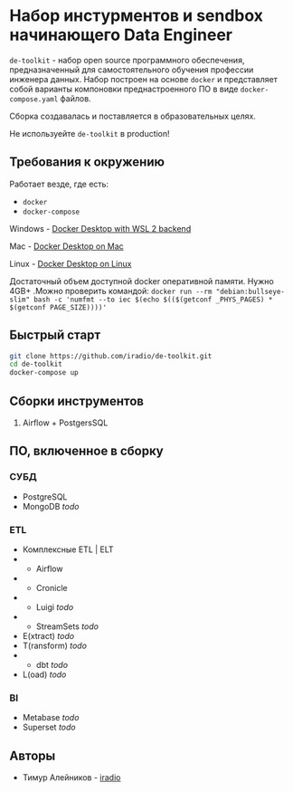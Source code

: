 # Набор инстурментов и sendbox начинающего Data Engineer
`de-toolkit` - набор open source программного обеспечения, предназначенный для самостоятельного обучения профессии инженера данных. Набор построен на основе `docker` и представляет собой варианты компоновки преднастроенного ПО в виде `docker-compose.yaml` файлов.

Сборка создавалась и поставляется в образовательных целях.

Не используейте `de-toolkit` в production!

## Требования к окружению
Работает везде, где есть:
- `docker`
- `docker-compose`

Windows - [Docker Desktop with WSL 2 backend](https://docs.docker.com/desktop/windows/wsl/)

Mac - [Docker Desktop on Mac](https://docs.docker.com/desktop/install/mac-install/)

Linux - [Docker Desktop on Linux](https://docs.docker.com/desktop/install/linux-install/)

Достаточный объем доступной docker оперативной памяти. Нужно 4GB+ .Можно проверить командой:
``` docker run --rm "debian:bullseye-slim" bash -c 'numfmt --to iec $(echo $(($(getconf _PHYS_PAGES) * $(getconf PAGE_SIZE))))' ```

## Быстрый старт
``` bash
git clone https://github.com/iradio/de-toolkit.git
cd de-toolkit
docker-compose up
```


## Сборки инструментов
1. Airflow + PostgersSQL 


## ПО, включенное в сборку
### СУБД
* PostgreSQL
* MongoDB *todo*
### ETL
* Комплексные ETL | ELT
* * Airflow
* * Cronicle
* * Luigi *todo*
* * StreamSets *todo*
* E(xtract) *todo*
* T(ransform) *todo*
* * dbt *todo*
* L(oad) *todo*

### BI
* Metabase *todo*
* Superset *todo*

## Авторы
- Тимур Алейников - [iradio](https://github.com/iradio)